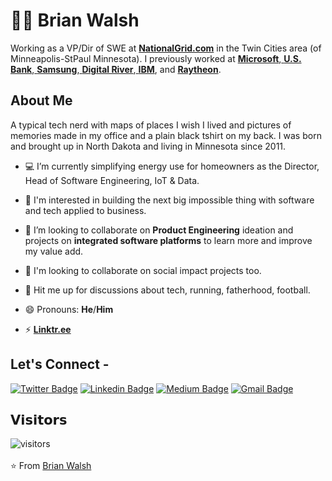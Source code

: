 # :man_technologist: Brian Walsh

Working as a VP/Dir of SWE at <a href="https://www.NationalGrid.com/"> <b>NationalGrid.com</b></a> in the Twin Cities area (of Minneapolis-StPaul Minnesota). I  previously worked at <a href="https://www.microsoft.com/"> <b>Microsoft</b></a>,<a href="https://www.usbank.com/"> <b>U.S. Bank</b></a>,<a href="https://www.samsung.com/"> <b>Samsung</b></a>,<a href="https://www.digitalriver.com/"> <b>Digital River</b></a>,<a href="https://www.IBM.com/"> <b>IBM</b></a>, and <a href="https://http://www.Raytheon.com/"> <b>Raytheon</b></a>.

## About Me

A typical tech nerd with maps of places I wish I lived and pictures of memories made in my office and a plain black tshirt on my back. I was born and brought up in North Dakota and living in Minnesota since 2011.

- 💻 I’m currently simplifying energy use for homeowners as the Director, Head of Software Engineering, IoT & Data.

- 🌱 I'm interested in building the next big impossible thing with software and tech applied to business. 

- 🔭 I’m looking to collaborate on **Product Engineering** ideation and projects on **integrated software platforms** to learn more and improve my value add.

- 👯 I'm looking to collaborate on social impact projects too.

- 💬 Hit me up for discussions about tech, running, fatherhood, football.

- 😄 Pronouns: **He**/**Him**

- ⚡ <a href="https://linktre.ee/bwalsh"> <b>Linktr.ee</b></a>

## Let's Connect -

[![Twitter Badge](https://img.shields.io/badge/-@hemant_pandey17-1ca0f1?style=flat-square&labelColor=1ca0f1&logo=twitter&logoColor=white&link=https://twitter.com/brijwalsh)](https://twitter.com/brijwalsh) 
[![Linkedin Badge](https://img.shields.io/badge/-hemantpandey-blue?style=flat-square&logo=Linkedin&logoColor=white&link=https://www.linkedin.com/in/brijwalsh/)](https://www.linkedin.com/in/brijwalsh)
[![Medium Badge](https://img.shields.io/badge/-@hemantpandey17-03a57a?style=flat-square&labelColor=000000&logo=Medium&link=https://medium.com/@brijwalsh)](https://medium.com/@brijwalsh)
[![Gmail Badge](https://img.shields.io/badge/-hemant.pandey17@gmail.com-c14438?style=flat-square&logo=Gmail&logoColor=white&link=mailto:walshbrianj@gmail.com)](mailto:walshbrianj@gmail.com)

## 𝗩𝗶𝘀𝗶𝘁𝗼𝗿𝘀

![visitors](https://visitor-badge.glitch.me/badge?page_id=brijwalsh.brijwalsh)
<br><br>
⭐ From [Brian Walsh](https://github.com/brijwalsh)

<!--
**brijwalsh/brijwalsh** is a ✨ _special_ ✨ repository because its `README.md` (this file) appears on your GitHub profile.

Here are some ideas to get you started:

- 🔭 I’m currently working on ...
- 🌱 I’m currently learning ...
- 👯 I’m looking to collaborate on ...
- 🤔 I’m looking for help with ...
- 💬 Ask me about ...
- 📫 How to reach me: ...
- 😄 Pronouns: ...
- ⚡ Fun fact: ...
-->
